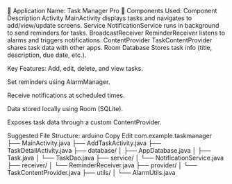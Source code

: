 📱 Application Name: Task Manager Pro
🧩 Components Used:
Component	Description
Activity	MainActivity displays tasks and navigates to add/view/update screens.
Service	NotificationService runs in background to send reminders for tasks.
BroadcastReceiver	ReminderReceiver listens to alarms and triggers notifications.
ContentProvider	TaskContentProvider shares task data with other apps.
Room Database	Stores task info (title, description, due date, etc.).

Key Features:
Add, edit, delete, and view tasks.

Set reminders using AlarmManager.

Receive notifications at scheduled times.

Data stored locally using Room (SQLite).

Exposes task data through a custom ContentProvider.

Suggested File Structure:
arduino
Copy
Edit
com.example.taskmanager
├── MainActivity.java
├── AddTaskActivity.java
├── TaskDetailActivity.java
├── database/
│   ├── AppDatabase.java
│   ├── Task.java
│   └── TaskDao.java
├── service/
│   └── NotificationService.java
├── receiver/
│   └── ReminderReceiver.java
├── provider/
│   └── TaskContentProvider.java
├── utils/
│   └── AlarmUtils.java
